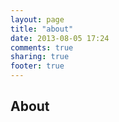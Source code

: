 ```yaml
---
layout: page
title: "about"
date: 2013-08-05 17:24
comments: true
sharing: true
footer: true
---
```


## About